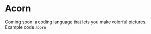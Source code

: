 # Acorn
Coming soon: a coding language that lets you make colorful pictures.
<br>
Example code
```acorn```
